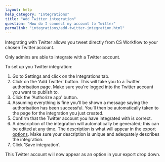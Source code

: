 ```yaml
---
layout: help
help_category: "Integrations"
title: "Add Twitter integration"
question: "How do I connect my account to Twitter"
permalink: "integrations/add-twitter-integration.html"
---
```


Integrating with Twitter allows you tweet directly from CS Workflow to
your chosen Twitter account.

Only admins are able to integrate with a Twitter account.

To set up you Twitter integration:

1.  Go to Settings and click on the Integrations tab.
2.  Click on the \'Add Twitter\' button. This will take you to a Twitter
    authorisation page. Make sure you\'re logged into the Twitter
    account you want to publish to.
3.  Click the \'Authorize app\' button.
4.  Assuming everything is fine you\'ll be shown a message saying the
    authorisation has been successful. You\'ll then be automatically
    taken to the page for the integration you just created.
5.  Confirm that the Twitter account you have integrated with is
    correct.
6.  A description of the integration will automatically be generated;
    this can be edited at any time. The description is what will appear
    in the [export options](/help/content/export-content.html). Make sure your
    description is unique and adequately describes the integration.
7.  Click \'Save integration\'.

This Twitter account will now appear as an option in your export drop
down.